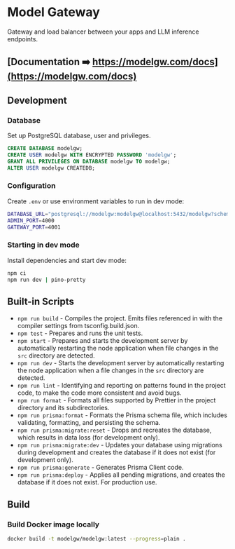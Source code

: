 # Model Gateway

Gateway and load balancer between your apps and LLM inference endpoints.

## [Documentation ➡️ https://modelgw.com/docs](https://modelgw.com/docs)


##  Development

### Database

Set up PostgreSQL database, user and privileges.

```sql
CREATE DATABASE modelgw;
CREATE USER modelgw WITH ENCRYPTED PASSWORD 'modelgw';
GRANT ALL PRIVILEGES ON DATABASE modelgw TO modelgw;
ALTER USER modelgw CREATEDB;
```

### Configuration

Create `.env` or use environment variables to run in dev mode:

```sh
DATABASE_URL="postgresql://modelgw:modelgw@localhost:5432/modelgw?schema=public"
ADMIN_PORT=4000
GATEWAY_PORT=4001
```

### Starting in dev mode

Install dependencies and start dev mode:

```sh
npm ci
npm run dev | pino-pretty
```

## Built-in Scripts

- `npm run build` - Compiles the project. Emits files referenced in with the compiler settings from tsconfig.build.json.
- `npm test` - Prepares and runs the unit tests.
- `npm start` - Prepares and starts the development server by automatically restarting the node application when file changes in the `src` directory are detected.
- `npm run dev` - Starts the development server by automatically restarting the node application when a file changes in the `src` directory are detected.
- `npm run lint` - Identifying and reporting on patterns found in the project code, to make the code more consistent and avoid bugs.
- `npm run format` - Formats all files supported by Prettier in the project directory and its subdirectories.
- `npm run prisma:format` - Formats the Prisma schema file, which includes validating, formatting, and persisting the schema.
- `npm run prisma:migrate:reset` - Drops and recreates the database, which results in data loss (for development only).
- `npm run prisma:migrate:dev` - Updates your database using migrations during development and creates the database if it does not exist (for development only).
- `npm run prisma:generate` - Generates Prisma Client code.
- `npm run prisma:deploy` - Applies all pending migrations, and creates the database if it does not exist. For production use.

## Build

### Build Docker image locally

```sh
docker build -t modelgw/modelgw:latest --progress=plain .
```
